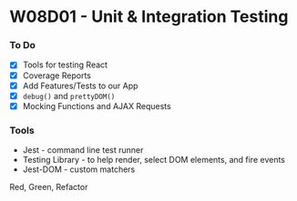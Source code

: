 # W08D01 - Unit & Integration Testing

### To Do
- [x] Tools for testing React
- [x] Coverage Reports
- [x] Add Features/Tests to our App
- [x] `debug()` and `prettyDOM()`
- [x] Mocking Functions and AJAX Requests

### Tools
* Jest - command line test runner
* Testing Library - to help render, select DOM elements, and fire events
* Jest-DOM - custom matchers

Red, Green, Refactor




